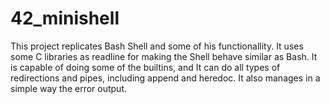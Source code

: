 # 42_minishell
This project replicates Bash Shell and some of his functionallity.
It uses some C libraries as readline for making the Shell behave similar as Bash.
It is capable of doing some of the builtins, and It can do all types of redirections and pipes, including append and heredoc.
It also manages in a simple way the error output.
